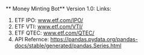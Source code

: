 ** Money Minting Bot**
Version 1.0:
Links:
1. ETF IPO: www.etf.com/IPO/
2. ETF VTI: www.etf.com/VTI/
3. ETF QTEC: www.etf.com/QTEC/
4. API Refernce: https://pandas.pydata.org/pandas-docs/stable/generated/pandas.Series.html
